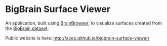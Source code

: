 BigBrain Surface Viewer
=======================

An application, built using [BrainBrowser](https://brainbrowser.cbrain.mcgill.ca/), to visualize surfaces created from the [BigBrain dataset](http://www.sciencemag.org/content/340/6139/1472).

Public website is here: http://aces.github.io/bigbrain-surface-viewer/

